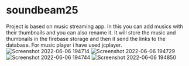 # soundbeam25
Project is based on music streaming app. In this you can add musics with their thumbnails and you can also rename it. It will store the music and thumbnails in the firebase storage and then it send the links to the database. For music player i have used jcplayer. 
![Screenshot 2022-06-06 194714](https://user-images.githubusercontent.com/70624640/174445513-4e20e0fa-de46-4ed5-a6ed-2621738b7b77.png)
![Screenshot 2022-06-06 194729](https://user-images.githubusercontent.com/70624640/174445525-a70273b3-3df3-4692-b9c3-676c044fd69c.png)
![Screenshot 2022-06-06 194744](https://user-images.githubusercontent.com/70624640/174445536-66a64bc8-12db-4075-8546-e76d1ac3bd38.png)
![Screenshot 2022-06-06 194850](https://user-images.githubusercontent.com/70624640/174445541-d016e383-6a51-4368-b4e1-d0d3daa77703.png)
